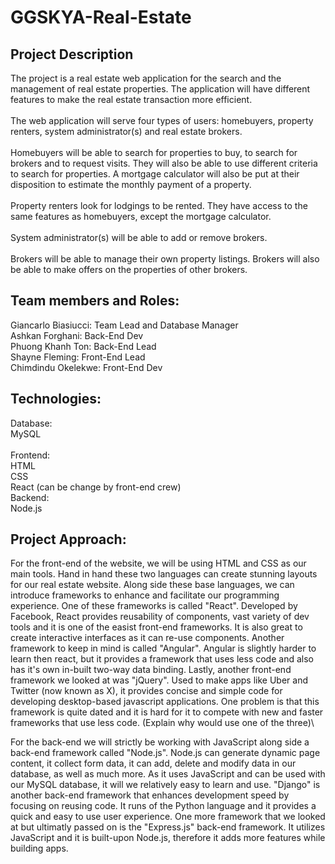 # GGSKYA-Real-Estate

## Project Description
The project is a real estate web application for the search and the management of real estate properties. The application will have different features to make the real estate transaction more efficient.\
\
The web application will serve four types of users: homebuyers, property renters, system administrator(s) and real estate brokers.\
\
Homebuyers will be able to search for properties to buy, to search for brokers and to request visits. They will also be able to use different criteria to search for properties. A mortgage calculator will also be put at their disposition to estimate the monthly payment of a property. \
\
Property renters look for lodgings to be rented. They have access to the same features as homebuyers, except the mortgage calculator. \
\
System administrator(s) will be able to add or remove brokers.\
\
Brokers will be able to manage their own property listings. Brokers will also be able to make offers on the properties of other brokers. 



## Team members and Roles:
Giancarlo Biasiucci: Team Lead and Database Manager \
Ashkan Forghani: Back-End Dev \
Phuong Khanh Ton: Back-End Lead \
Shayne Fleming: Front-End Lead \
Chimdindu Okelekwe: Front-End Dev

## Technologies:

Database:\
MySQL\
\
Frontend:\
HTML\
CSS\
React (can be change by front-end crew)
\
Backend:\
Node.js


## Project Approach: 
For the front-end of the website, we will be using HTML and CSS as our main tools. Hand in hand these two languages can create stunning layouts for our real estate website. Along side these base languages, we can introduce frameworks to enhance and facilitate our programming experience. One of these frameworks is called "React". Developed by Facebook, React provides reusability of components, vast variety of dev tools and it is one of the easist front-end frameworks. It is also great to create interactive interfaces as it can re-use components. Another framework to keep in mind is called "Angular". Angular is slightly harder to learn then react, but it provides a framework that uses less code and also has it's own in-built two-way data binding. Lastly, another front-end framework we looked at was "jQuery". Used to make apps like Uber and Twitter (now known as X), it provides concise and simple code for developing desktop-based javascript applications. One problem is that this framework is quite dated and it is hard for it to compete with new and faster frameworks that use less code. (Explain why would use one of the three)\\

For the back-end we will strictly be working with JavaScript along side a back-end framework called "Node.js". Node.js can generate dynamic page content, it collect form data, it can add, delete and modify data in our database, as well as much more. As it uses JavaScript and can be used with our MySQL database, it will we relatively easy to learn and use. "Django" is another back-end framework that enhances development speed by focusing on reusing code. It runs of the Python language and it provides a quick and easy to use user experience. One more framework that we looked at but ultimatly passed on is the "Express.js" back-end framework. It utilizes JavaScript and it is built-upon Node.js, therefore it adds more features while building apps.





